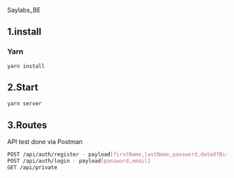 Saylabs_BE

## 1.install

### Yarn

```
yarn install
```

## 2.Start

```sh
yarn server
```

## 3.Routes

API test done via Postman

```sh
POST /api/auth/register - payload[firstName,lastName,password,dateOfBirth,residentLocation,email,phone]
POST /api/auth/login - payload[password,email]
GET /api/private
```
